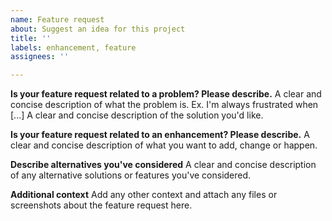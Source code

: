 ```yaml
---
name: Feature request
about: Suggest an idea for this project
title: ''
labels: enhancement, feature
assignees: ''

---
```


**Is your feature request related to a problem? Please describe.**
A clear and concise description of what the problem is. Ex. I'm always frustrated when [...]
A clear and concise description of the solution you'd like.

**Is your feature request related to an enhancement? Please describe.**
A clear and concise description of what you want to add, change or happen.

**Describe alternatives you've considered**
A clear and concise description of any alternative solutions or features you've considered.

**Additional context**
Add any other context and attach any files or screenshots about the feature request here.
